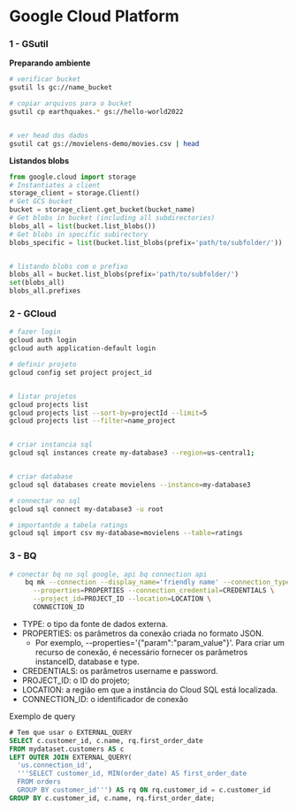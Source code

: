 
# Google Cloud Platform

### 1 - GSutil
**Preparando ambiente**
```sh
# verificar bucket
gsutil ls gc://name_bucket

# copiar arquivos para o bucket
gsutil cp earthquakes.* gs://hello-world2022


# ver head dos dados
gsutil cat gs://movielens-demo/movies.csv | head
```

**Listandos blobs**
```py
from google.cloud import storage
# Instantiates a client
storage_client = storage.Client()
# Get GCS bucket
bucket = storage_client.get_bucket(bucket_name)
# Get blobs in bucket (including all subdirectories)
blobs_all = list(bucket.list_blobs())
# Get blobs in specific subirectory
blobs_specific = list(bucket.list_blobs(prefix='path/to/subfolder/'))


# listando blobs com o prefixo
blobs_all = bucket.list_blobs(prefix='path/to/subfolder/')
set(blobs_all)
blobs_all.prefixes
```

### 2 - GCloud
```sh
# fazer login
gcloud auth login
gcloud auth application-default login

# definir projeto
gcloud config set project project_id


# listar projetos
gcloud projects list
gcloud projects list --sort-by=projectId --limit=5
gcloud projects list --filter=name_project


# criar instancia sql
gcloud sql instances create my-database3 --region=us-central1;


# criar database
gcloud sql databases create movielens --instance=my-database3

# connectar no sql
gcloud sql connect my-database3 -u root

# importantdo a tabela ratings
gcloud sql import csv my-database=movielens --table=ratings
```

### 3 - BQ
```sh
# conectar bq no sql google, api bq connection api
    bq mk --connection --display_name='friendly name' --connection_type=TYPE \
      --properties=PROPERTIES --connection_credential=CREDENTIALS \
      --project_id=PROJECT_ID --location=LOCATION \
      CONNECTION_ID
```

- TYPE: o tipo da fonte de dados externa.
- PROPERTIES: os parâmetros da conexão criada no formato JSON.    
  - Por exemplo, --properties='{"param":"param_value"}'. Para criar um recurso de conexão, é necessário fornecer os parâmetros instanceID, database e type.
- CREDENTIALS: os parâmetros username e password.
- PROJECT_ID: o ID do projeto;
- LOCATION: a região em que a instância do Cloud SQL está localizada.
- CONNECTION_ID: o identificador de conexão

Exemplo de query
```sql
# Tem que usar o EXTERNAL_QUERY
SELECT c.customer_id, c.name, rq.first_order_date
FROM mydataset.customers AS c
LEFT OUTER JOIN EXTERNAL_QUERY(
  'us.connection_id',
  '''SELECT customer_id, MIN(order_date) AS first_order_date
  FROM orders
  GROUP BY customer_id''') AS rq ON rq.customer_id = c.customer_id
GROUP BY c.customer_id, c.name, rq.first_order_date;
```